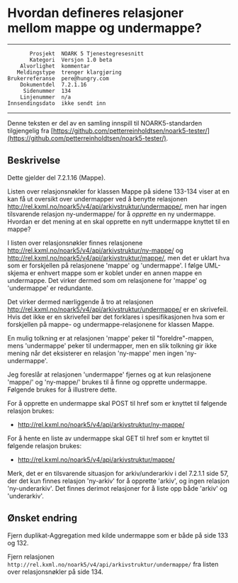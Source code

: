 Hvordan defineres relasjoner mellom mappe og undermappe?
========================================================

 ------------------  ---------------------------------
           Prosjekt  NOARK 5 Tjenestegresesnitt
           Kategori  Versjon 1.0 beta
        Alvorlighet  kommentar
       Meldingstype  trenger klargjøring
    Brukerreferanse  pere@hungry.com
        Dokumentdel  7.2.1.16
         Sidenummer  134
        Linjenummer  n/a
    Innsendingsdato  ikke sendt inn
 ------------------  ---------------------------------

Denne teksten er del av en samling innspill til NOARK5-standarden
tilgjengelig fra [https://github.com/petterreinholdtsen/noark5-tester/](https://github.com/petterreinholdtsen/noark5-tester/).

Beskrivelse
-----------

Dette gjelder del 7.2.1.16 (Mappe).

Listen over relasjonsnøkler for klassen Mappe på sidene 133-134 viser
at en kan få ut oversikt over undermapper ved å benytte relasjonen
http://rel.kxml.no/noark5/v4/api/arkivstruktur/undermappe/, men har
ingen tilsvarende relasjon ny-undermappe/ for å *opprette* en ny
undermappe.  Hvordan er det mening at en skal opprette en nytt
undermappe knyttet til en mappe?

I listen over relasjonsnøkler finnes relasjonene
http://rel.kxml.no/noark5/v4/api/arkivstruktur/ny-mappe/ og
http://rel.kxml.no/noark5/v4/api/arkivstruktur/mappe/, men det er
uklart hva som er forskjellen på relasjonene 'mappe' og 'undermappe'.
I følge UML-skjema er enhvert mappe som er koblet under en annen mappe
en undermappe.  Det virker dermed som om relasjonene for 'mappe' og
'undermappe' er redundante.

Det virker dermed nærliggende å tro at relasjonen
http://rel.kxml.no/noark5/v4/api/arkivstruktur/undermappe/ er en
skrivefeil.  Hvis det ikke er en skrivefeil bør det forklares i
spesifikasjonen hva som er forskjellen på mappe- og
undermappe-relasjonene for klassen Mappe.

En mulig tolkning er at relasjonen 'mappe' peker til
"foreldre"-mappen, mens 'undermappe' peker til undermapper, men en
slik tolkning gir ikke mening når det eksisterer en relasjon
'ny-mappe' men ingen 'ny-undermappe'.

Jeg foreslår at relasjonen 'undermappe' fjernes og at kun relasjonene
'mappe/' og 'ny-mappe/' brukes til å finne og opprette undermappe.
Følgende brukes for å illustrere dette.

For å opprette en undermappe skal POST til href som er knyttet til
følgende relasjon brukes:

 * http://rel.kxml.no/noark5/v4/api/arkivstruktur/ny-mappe/

For å hente en liste av undermappe skal GET til href som er knyttet
til følgende relasjon brukes:

 * http://rel.kxml.no/noark5/v4/api/arkivstruktur/mappe/

Merk, det er en tilsvarende situasjon for arkiv/underarkiv i del
7.2.1.1 side 57, der det kun finnes relasjon 'ny-arkiv' for å opprette
'arkiv', og ingen relasjon 'ny-underarkiv'.  Det finnes derimot
relasjoner for å liste opp både 'arkiv' og 'underarkiv'.

Ønsket endring
--------------

Fjern duplikat-Aggregation med kilde undermappe som er både på side
133 og 132.

Fjern relasjonen
`http://rel.kxml.no/noark5/v4/api/arkivstruktur/undermappe/` fra
listen over relasjonsnøkler på side 134.

